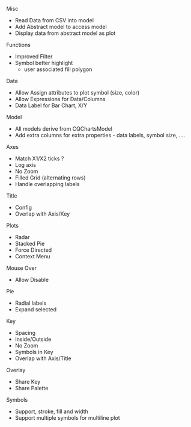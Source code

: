 Misc
 + Read Data from CSV into model
 + Add Abstract model to access model
 + Display data from abstract model as plot

Functions
 + Improved Filter
 + Symbol better highlight
   + user associated fill polygon

Data
 + Allow Assign attributes to plot symbol (size, color)
 + Allow Expressions for Data/Columns
 + Data Label for Bar Chart, X/Y

Model
 + All models derive from CQChartsModel
 + Add extra columns for extra properties - data labels, symbol size, ....

Axes
 + Match X1/X2 ticks ?
 + Log axis
 + No Zoom
 + Filled Grid (alternating rows)
 + Handle overlapping labels

Title
 + Config
 + Overlap with Axis/Key

Plots
 + Radar
 + Stacked Pie
 + Force Directed
 + Context Menu

Mouse Over
 + Allow Disable

Pie
 + Radial labels
 + Expand selected

Key
 + Spacing
 + Inside/Outside
 + No Zoom
 + Symbols in Key
 + Overlap with Axis/Title

Overlay
 + Share Key
 + Share Palette

Symbols
 + Support, stroke, fill and width
 + Support multiple symbols for multiline plot
